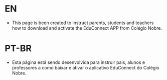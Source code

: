 # EN
- This page is been created to instruct parents, students and teachers how to download and activate the EduConnect APP from Colégio Nobre.

# PT-BR
- Esta página está sendo desenvolvida para instruir pais, alunos e professores a como baixar e ativar o aplicativo EduConnect do Colégio Nobre.